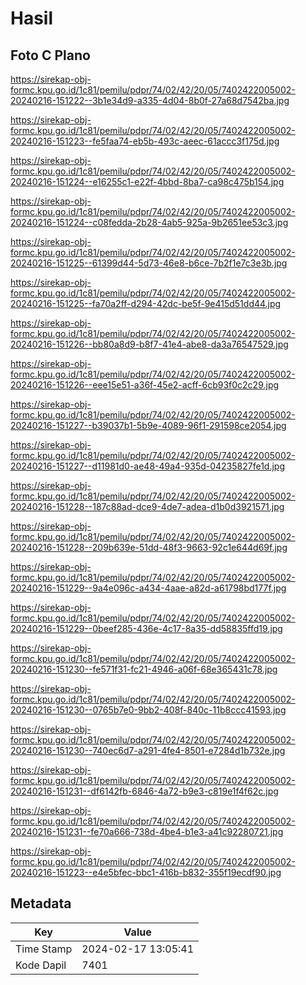 # Hasil

## Foto C Plano

https://sirekap-obj-formc.kpu.go.id/1c81/pemilu/pdpr/74/02/42/20/05/7402422005002-20240216-151222--3b1e34d9-a335-4d04-8b0f-27a68d7542ba.jpg

https://sirekap-obj-formc.kpu.go.id/1c81/pemilu/pdpr/74/02/42/20/05/7402422005002-20240216-151223--fe5faa74-eb5b-493c-aeec-61accc3f175d.jpg

https://sirekap-obj-formc.kpu.go.id/1c81/pemilu/pdpr/74/02/42/20/05/7402422005002-20240216-151224--e16255c1-e22f-4bbd-8ba7-ca98c475b154.jpg

https://sirekap-obj-formc.kpu.go.id/1c81/pemilu/pdpr/74/02/42/20/05/7402422005002-20240216-151224--c08fedda-2b28-4ab5-925a-9b2651ee53c3.jpg

https://sirekap-obj-formc.kpu.go.id/1c81/pemilu/pdpr/74/02/42/20/05/7402422005002-20240216-151225--61399d44-5d73-46e8-b6ce-7b2f1e7c3e3b.jpg

https://sirekap-obj-formc.kpu.go.id/1c81/pemilu/pdpr/74/02/42/20/05/7402422005002-20240216-151225--fa70a2ff-d294-42dc-be5f-9e415d51dd44.jpg

https://sirekap-obj-formc.kpu.go.id/1c81/pemilu/pdpr/74/02/42/20/05/7402422005002-20240216-151226--bb80a8d9-b8f7-41e4-abe8-da3a76547529.jpg

https://sirekap-obj-formc.kpu.go.id/1c81/pemilu/pdpr/74/02/42/20/05/7402422005002-20240216-151226--eee15e51-a36f-45e2-acff-6cb93f0c2c29.jpg

https://sirekap-obj-formc.kpu.go.id/1c81/pemilu/pdpr/74/02/42/20/05/7402422005002-20240216-151227--b39037b1-5b9e-4089-96f1-291598ce2054.jpg

https://sirekap-obj-formc.kpu.go.id/1c81/pemilu/pdpr/74/02/42/20/05/7402422005002-20240216-151227--d11981d0-ae48-49a4-935d-04235827fe1d.jpg

https://sirekap-obj-formc.kpu.go.id/1c81/pemilu/pdpr/74/02/42/20/05/7402422005002-20240216-151228--187c88ad-dce9-4de7-adea-d1b0d3921571.jpg

https://sirekap-obj-formc.kpu.go.id/1c81/pemilu/pdpr/74/02/42/20/05/7402422005002-20240216-151228--209b639e-51dd-48f3-9663-92c1e644d69f.jpg

https://sirekap-obj-formc.kpu.go.id/1c81/pemilu/pdpr/74/02/42/20/05/7402422005002-20240216-151229--9a4e096c-a434-4aae-a82d-a61798bd177f.jpg

https://sirekap-obj-formc.kpu.go.id/1c81/pemilu/pdpr/74/02/42/20/05/7402422005002-20240216-151229--0beef285-436e-4c17-8a35-dd58835ffd19.jpg

https://sirekap-obj-formc.kpu.go.id/1c81/pemilu/pdpr/74/02/42/20/05/7402422005002-20240216-151230--fe571f31-fc21-4946-a06f-68e365431c78.jpg

https://sirekap-obj-formc.kpu.go.id/1c81/pemilu/pdpr/74/02/42/20/05/7402422005002-20240216-151230--0765b7e0-9bb2-408f-840c-11b8ccc41593.jpg

https://sirekap-obj-formc.kpu.go.id/1c81/pemilu/pdpr/74/02/42/20/05/7402422005002-20240216-151230--740ec6d7-a291-4fe4-8501-e7284d1b732e.jpg

https://sirekap-obj-formc.kpu.go.id/1c81/pemilu/pdpr/74/02/42/20/05/7402422005002-20240216-151231--df6142fb-6846-4a72-b9e3-c819e1f4f62c.jpg

https://sirekap-obj-formc.kpu.go.id/1c81/pemilu/pdpr/74/02/42/20/05/7402422005002-20240216-151231--fe70a666-738d-4be4-b1e3-a41c92280721.jpg

https://sirekap-obj-formc.kpu.go.id/1c81/pemilu/pdpr/74/02/42/20/05/7402422005002-20240216-151223--e4e5bfec-bbc1-416b-b832-355f19ecdf90.jpg


## Metadata

| Key        | Value               |
| ---------- | ------------------- |
| Time Stamp | 2024-02-17 13:05:41 |
| Kode Dapil | 7401                |




